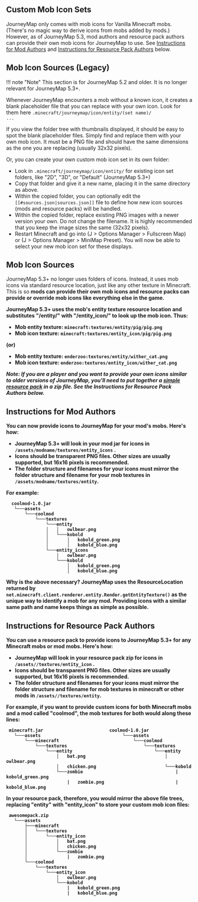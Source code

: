## **Custom Mob Icon Sets**

JourneyMap only comes with mob icons for Vanilla Minecraft mobs. (There's no magic way to derive icons from mobs added by mods.)   However, as of JourneyMap 5.3, mod authors and resource pack authors can provide their own mob icons for JourneyMap to use.  See [Instructions for Mod Authors](#instructions-for-mod-authors) and [Instructions for Resource Pack Authors](#instructions-for-resource-pack-authors) below.

## **Mob Icon Sources (Legacy)**

!!! note "Note"
    This section is for JourneyMap 5.2 and older.  It is no longer relevant for JourneyMap 5.3+.

Whenever JourneyMap encounters a mob without a known icon, it creates a blank placeholder file that you can replace with your own icon.  Look for them here <code>.minecraft/journeymap/icon/entity/(set name)/ ...</code>

If you view the folder tree with thumbnails displayed, it should be easy to spot the blank placeholder files. Simply find and replace them with your own mob icon. It must be a PNG file and should have the same dimensions as the one you are replacing (usually 32x32 pixels).

Or, you can create your own custom mob icon set in its own folder:

- Look in <code>.minecraft/journeymap/icon/entity/</code> for existing icon set folders, like "2D", "3D", or "Default" (JourneyMap 5.3+)
- Copy that folder and give it a new name, placing it in the same directory as above.
- Within the copied folder, you can optionally edit the <code>[[#sources.json|sources.json]]</code> file to define how new icon sources (mods and resource packs) will be handled.
- Within the copied folder, replace existing PNG images with a newer version your own. Do not change the filename. It is highly recommended that you keep the image sizes the same (32x32 pixels).
- Restart Minecraft and go into (J > Options Manager > Fullscreen Map) or (J > Options Manager > MiniMap Preset). You will now be able to select your new mob icon set for these displays.

## **Mob Icon Sources**

JourneyMap 5.3+ no longer uses folders of icons.  Instead, it uses mob icons via standard resource location, just like any other texture in Minecraft.  This is so **mods can provide their own mob icons</b> and <b>resource packs can provide or override mob icons** like everything else in the game.

JourneyMap 5.3+ uses the mob's entity texture resource location and substitutes "/entity/" with "/entity_icon/" to look up the mob icon.  Thus:

* Mob entity texture: <code>minecraft:textures/entity/pig/pig.png</code>
* Mob icon texture: <code>minecraft:textures/entity_icon/pig/pig.png</code>

(or)

* Mob entity texture: <code>enderzoo:textures/entity/wither_cat.png</code>
* Mob icon texture: <code>enderzoo:textures/entity_icon/wither_cat.png</code>

*Note: If you are a player and you want to provide your own icons similar to older versions of JourneyMap, you'll need to put together a [simple resource pack](http://minecraft.gamepedia.com/Tutorials/Creating_a_resource_pack) in a zip file. See the Instructions for Resource Pack Authors below.*

## **Instructions for Mod Authors**

You can now provide icons to JourneyMap for your mod's mobs. Here's how:

- JourneyMap 5.3+ will look in your mod jar for icons in <code>/assets/modname/textures/entity_icons</code> .  
- Icons should be transparent PNG files. Other sizes are usually supported, but 16x16 pixels is recommended.
- The folder structure and filenames for your icons must mirror the folder structure and filename for your mob textures in <code>/assets/modname/textures/entity</code>.

For example:
```
  coolmod-1.0.jar
   └───assets
       └───coolmod
           └───textures
               └───entity
               │   │   owlbear.png
               │   └───kobold
               │       │   kobold_green.png
               │       │   kobold_blue.png
               └───entity_icons
                   │   owlbear.png
                   └───kobold
                       │   kobold_green.png
                       │   kobold_blue.png
```

Why is the above necessary?  JourneyMap uses the ResourceLocation returned by <code>net.minecraft.client.renderer.entity.Render.getEntityTexture()</code> as the unique way to identify a mob for any mod.  Providing icons with a similar same path and name keeps things as simple as possible.

## **Instructions for Resource Pack Authors**

You can use a resource pack to provide icons to JourneyMap 5.3+ for any Minecraft mobs or mod mobs. Here's how:

- JourneyMap will look in your resource pack zip for icons in <code>/assets/<modname>/textures/entity_icon</code> .  
- Icons should be transparent PNG files. Other sizes are usually supported, but 16x16 pixels is recommended.
- The folder structure and filenames for your icons must mirror the folder structure and filename for mob textures in minecraft or other mods in <code>/assets/<modname>/textures/entity</code>.

For example, if you want to provide custom icons for both Minecraft mobs and a mod called "coolmod", the mob textures for both would along these lines:
```
 minecraft.jar                         coolmod-1.0.jar
   └───assets                               └───assets
       └───minecraft                            └───coolmod
           └───textures                             └───textures
               └───entity                               └───entity
                   │   bat.png                              │   owlbear.png
                   │   chicken.png                          └───kobold
                   └───zombie                                   |   kobold_green.png
                       |   zombie.png                           |   kobold_blue.png
```

In your resource pack, therefore, you would mirror the above file trees, replacing "entity" with "entity_icon" to store your custom mob icon files:
```
 awesomepack.zip                    
   └───assets                              
       ├───minecraft                       
       │   └───textures                    
       │       └───entity_icon      
       │           │   bat.png             
       │           │   chicken.png         
       │           └───zombie              
       │               |   zombie.png      
       └───coolmod                         
           └───textures                    
               └───entity_icon      
                   │   owlbear.png         
                   └───kobold              
                       |   kobold_green.png
                       |   kobold_blue.png
```

